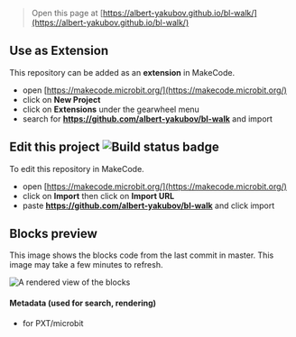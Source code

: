 
> Open this page at [https://albert-yakubov.github.io/bl-walk/](https://albert-yakubov.github.io/bl-walk/)

## Use as Extension

This repository can be added as an **extension** in MakeCode.

* open [https://makecode.microbit.org/](https://makecode.microbit.org/)
* click on **New Project**
* click on **Extensions** under the gearwheel menu
* search for **https://github.com/albert-yakubov/bl-walk** and import

## Edit this project ![Build status badge](https://github.com/albert-yakubov/bl-walk/workflows/MakeCode/badge.svg)

To edit this repository in MakeCode.

* open [https://makecode.microbit.org/](https://makecode.microbit.org/)
* click on **Import** then click on **Import URL**
* paste **https://github.com/albert-yakubov/bl-walk** and click import

## Blocks preview

This image shows the blocks code from the last commit in master.
This image may take a few minutes to refresh.

![A rendered view of the blocks](https://github.com/albert-yakubov/bl-walk/raw/master/.github/makecode/blocks.png)

#### Metadata (used for search, rendering)

* for PXT/microbit
<script src="https://makecode.com/gh-pages-embed.js"></script><script>makeCodeRender("{{ site.makecode.home_url }}", "{{ site.github.owner_name }}/{{ site.github.repository_name }}");</script>
